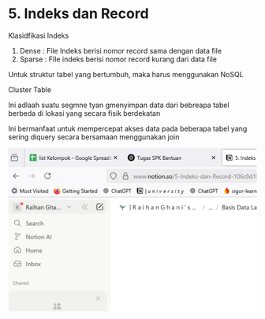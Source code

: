 
# 5. Indeks dan Record

Klasidfikasi Indeks

1. Dense : File Indeks berisi nomor record sama dengan data file
2. Sparse : FIle indeks berisi nomor record kurang dari data file

Untuk struktur tabel yang bertumbuh, maka harus menggunakan NoSQL

Cluster Table

Ini adlaah suatu segmne tyan gmenyimpan data dari bebreapa tabel berbeda di lokasi yang secara fisik berdekatan

Ini bermanfaat untuk mempercepat akses data pada beberapa tabel yang sering diquery secara bersamaan menggunakan join

![gambar.png](gambar.png)
